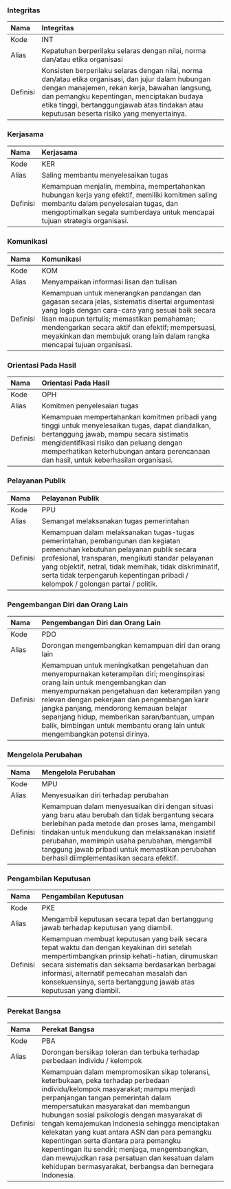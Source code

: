 ### Integritas

Nama | Integritas
:----|:----
Kode | INT
Alias | Kepatuhan berperilaku selaras dengan nilai, norma dan/atau etika organisasi
Definisi | Konsisten berperilaku selaras dengan nilai, norma dan/atau etika organisasi, dan jujur dalam hubungan dengan manajemen, rekan kerja, bawahan langsung, dan pemangku kepentingan, menciptakan budaya etika tinggi, bertanggungjawab atas tindakan atau keputusan beserta risiko yang menyertainya.

### Kerjasama

Nama  | Kerjasama
:-----|:----
Kode  | KER
Alias | Saling membantu menyelesaikan tugas
Definisi | Kemampuan menjalin, membina, mempertahankan hubungan kerja yang efektif, memiliki komitmen saling membantu dalam penyelesaian tugas, dan mengoptimalkan segala sumberdaya untuk mencapai tujuan strategis organisasi.

### Komunikasi

Nama  | Komunikasi
:-----|:----
Kode  | KOM
Alias | Menyampaikan informasi lisan dan tulisan
Definisi | Kemampuan untuk menerangkan pandangan dan gagasan secara jelas, sistematis disertai argumentasi yang logis dengan cara-cara yang sesuai baik secara lisan maupun tertulis; memastikan pemahaman; mendengarkan secara aktif dan efektif; mempersuasi, meyakinkan dan membujuk orang lain dalam rangka mencapai tujuan organisasi.

### Orientasi Pada Hasil

Nama | Orientasi Pada Hasil
:----|:----
Kode | OPH
Alias | Komitmen penyelesaian tugas
Definisi | Kemampuan mempertahankan komitmen pribadi yang tinggi untuk menyelesaikan tugas, dapat diandalkan, bertanggung jawab, mampu secara sistimatis mengidentifikasi risiko dan peluang dengan memperhatikan keterhubungan antara perencanaan dan hasil, untuk keberhasilan organisasi.

### Pelayanan Publik

Nama | Pelayanan Publik
:----|:----
Kode | PPU
Alias | Semangat melaksanakan tugas pemerintahan
Definisi | Kemampuan dalam melaksanakan tugas-tugas pemerintahan, pembangunan dan kegiatan pemenuhan kebutuhan pelayanan publik secara profesional, transparan, mengikuti standar pelayanan yang objektif, netral, tidak memihak, tidak diskriminatif, serta tidak terpengaruh kepentingan pribadi / kelompok / golongan partai / politik.

### Pengembangan Diri dan Orang Lain

Nama  | Pengembangan Diri dan Orang Lain
:-----|:----
Kode  | PDO
Alias | Dorongan mengembangkan kemampuan diri dan orang lain
Definisi | Kemampuan untuk meningkatkan pengetahuan dan menyempurnakan keterampilan diri; menginspirasi orang lain untuk mengembangkan dan menyempurnakan pengetahuan dan keterampilan yang relevan dengan pekerjaan dan pengembangan karir jangka panjang, mendorong kemauan belajar sepanjang hidup, memberikan saran/bantuan, umpan balik, bimbingan untuk membantu orang lain untuk mengembangkan potensi dirinya.

### Mengelola Perubahan

Nama | Mengelola Perubahan
:----|:----
Kode | MPU
Alias | Menyesuaikan diri terhadap perubahan
Definisi | Kemampuan dalam menyesuaikan diri dengan situasi yang baru atau berubah dan tidak bergantung secara berlebihan pada metode dan proses lama, mengambil tindakan untuk mendukung dan melaksanakan insiatif perubahan, memimpin usaha perubahan, mengambil tanggung jawab pribadi untuk memastikan perubahan berhasil diimplementasikan secara efektif.

### Pengambilan Keputusan

Nama  | Pengambilan Keputusan
:-----|:----
Kode  | PKE
Alias | Mengambil keputusan secara tepat dan bertanggung jawab terhadap keputusan yang diambil.
Definisi | Kemampuan membuat keputusan yang baik secara tepat waktu dan dengan keyakinan diri setelah mempertimbangkan prinsip kehati-hatian, dirumuskan secara sistematis dan seksama berdasarkan berbagai informasi, alternatif pemecahan masalah dan konsekuensinya, serta bertanggung jawab atas keputusan yang diambil.

### Perekat Bangsa

Nama  | Perekat Bangsa
:-----|:----
Kode  | PBA
Alias | Dorongan bersikap toleran dan terbuka terhadap perbedaan individu / kelompok
Definisi | Kemampuan dalam mempromosikan sikap toleransi, keterbukaan, peka terhadap perbedaan individu/kelompok masyarakat; mampu menjadi perpanjangan tangan pemerintah dalam mempersatukan masyarakat dan membangun hubungan sosial psikologis dengan masyarakat di tengah kemajemukan Indonesia sehingga menciptakan kelekatan yang kuat antara ASN dan para pemangku kepentingan serta diantara para pemangku kepentingan itu sendiri; menjaga, mengembangkan, dan mewujudkan rasa persatuan dan kesatuan dalam kehidupan bermasyarakat, berbangsa dan bernegara Indonesia.
